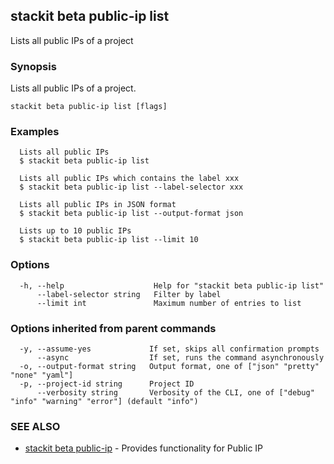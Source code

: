 ## stackit beta public-ip list

Lists all public IPs of a project

### Synopsis

Lists all public IPs of a project.

```
stackit beta public-ip list [flags]
```

### Examples

```
  Lists all public IPs
  $ stackit beta public-ip list

  Lists all public IPs which contains the label xxx
  $ stackit beta public-ip list --label-selector xxx

  Lists all public IPs in JSON format
  $ stackit beta public-ip list --output-format json

  Lists up to 10 public IPs
  $ stackit beta public-ip list --limit 10
```

### Options

```
  -h, --help                    Help for "stackit beta public-ip list"
      --label-selector string   Filter by label
      --limit int               Maximum number of entries to list
```

### Options inherited from parent commands

```
  -y, --assume-yes             If set, skips all confirmation prompts
      --async                  If set, runs the command asynchronously
  -o, --output-format string   Output format, one of ["json" "pretty" "none" "yaml"]
  -p, --project-id string      Project ID
      --verbosity string       Verbosity of the CLI, one of ["debug" "info" "warning" "error"] (default "info")
```

### SEE ALSO

* [stackit beta public-ip](./stackit_beta_public-ip.md)	 - Provides functionality for Public IP

